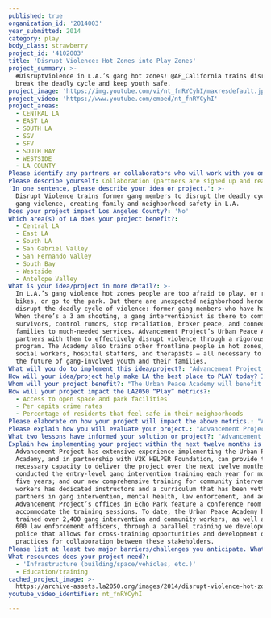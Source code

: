```yaml
---
published: true
organization_id: '2014003'
year_submitted: 2014
category: play
body_class: strawberry
project_id: '4102003'
title: 'Disrupt Violence: Hot Zones into Play Zones'
project_summary: >-
  #DisruptViolence in L.A.’s gang hot zones! @AP_California trains disruptors to
  break the deadly cycle and keep youth safe. 
project_image: 'https://img.youtube.com/vi/nt_fnRYCyhI/maxresdefault.jpg'
project_video: 'https://www.youtube.com/embed/nt_fnRYCyhI'
project_areas:
  - CENTRAL LA
  - EAST LA
  - SOUTH LA
  - SGV
  - SFV
  - SOUTH BAY
  - WESTSIDE
  - LA COUNTY
Please identify any partners or collaborators who will work with you on this project.: "Advancement Project has confirmed its partnership with V2K HELPER Foundation to implement the Urban Peace Academy for the My LA 2050 Grants Challenge. V2K HELPER Foundation brings the added benefit of extensive knowledge and experience in engaging families of gang-involved youth in high-violence communities. Founded in 1999, V2K HELPER Foundation (formerly known as Venice 2000) is a nonprofit organization originally established to provide gang intervention and prevention services. Since that time, the organization has come to view “community-intervention” services as a critical need to combat gang-related violence, the destruction of our communities, and the loss of our young people to the lure of the underground economy. The goal of V2K HELPER Foundation is to provide the resources and guidance to help struggling youth and community members of all ages make the transition from negative, anti-social behavior to positive, value-centered alternatives. \r\n\r\nAs instructors and consultants, their staff provide the necessary practical expertise to educate service providers, especially social workers and mental health professionals, about gang intervention to support these vulnerable families. They excel at helping these professionals become more knowledgeable about gang dynamics, and thus, more effective in their service provision. As mentioned previously, they have a relationship with a large mental health services provider in LA County that works with gang-involved youth and their families. V2K HELPER Foundation will use that relationship to recruit participants for the trainings.\r\n\r\nOur two organizations have worked together since 2008, essentially since the launch of the Urban Peace Academy, which V2K HELPER leadership helped to start. We regularly partner with them to conduct trainings on gang intervention in communities throughout California; and they support the periodic revision and improvements to the Urban Peace Academy curriculum.\r\n\r\nThree factors critical to the success of our proposal collaboration are:\r\nV2K HELPER Foundation’s demonstrated ability to collaborate\r\nOur long history of working together\r\nBoth organizations’ shared understanding of the needs of high-violence communities\r\n"
Please describe yourself: Collaboration (partners are signed up and ready to hit the ground running!)
'In one sentence, please describe your idea or project.': >-
  Disrupt Violence trains former gang members to disrupt the deadly cycle of
  gang violence, creating family and neighborhood safety in L.A. 
Does your project impact Los Angeles County?: 'No'
Which area(s) of LA does your project benefit?:
  - Central LA
  - East LA
  - South LA
  - San Gabriel Valley
  - San Fernando Valley
  - South Bay
  - Westside
  - Antelope Valley
What is your idea/project in more detail?: >-
  In L.A.’s gang violence hot zones people are too afraid to play, or ride their
  bikes, or go to the park. But there are unexpected neighborhood heroes that
  disrupt the deadly cycle of violence: former gang members who have had enough.
  When there’s a 3 am shooting, a gang interventionist is there to comfort the
  survivors, control rumors, stop retaliation, broker peace, and connect
  families to much-needed services. Advancement Project’s Urban Peace Academy
  partners with them to effectively disrupt violence through a rigorous training
  program. The Academy also trains other frontline people in hot zones, such as
  social workers, hospital staffers, and therapists – all necessary to change
  the future of gang-involved youth and their families.
What will you do to implement this idea/project?: "Advancement Project’s Urban Peace Academy will train at least 60 gang interventionists in cutting-edge violence disruption. There will be seven training sessions over 12 months: two 12-week training sessions for entry-level gang interventionists; and five one-day intensive workshops provided with our partner gang intervention organization, V2K HELPER Foundation, for at least 250 professionals who want to build skills in engaging gang-involved youth and families. \r\n\r\nLaunched in 2008, the Urban Peace Academy focuses on relationship-based gang intervention: using a worker’s “License to Operate”, or street credibility, to intervene in a neighborhood to reduce violence.  Interventionists can only serve communities in which they have a License to Operate, and through this project the Urban Peace Academy will develop interventionists from neighborhoods in need across L.A.\r\n\r\nThe trainings for gang interventionists will focus on a wide array of topics: Mediation & Conflict Resolution; Incident Response; Interaction with Law Enforcement; Victim Services; Experiences with Trauma; Ethnic Dynamics; Hospital- and School-Based Intervention; Gangs, Technology & Social Media; and more.\r\n\r\nThe training also emphasizes working in collaboration with professionals in other sectors to maximize violence reduction efforts, e.g., community-based organizations, emergency room personnel, mental health providers. The second set of trainings in this project will address these and other stakeholders. Working with our partner, V2K HELPER Foundation, we will recruit and train diverse groups of professionals to understand gangs in L.A., with a strong emphasis on building the skills needed to engage gang-involved youth and their families. Successful disruption of the cycle of violence will require understanding multiple cultures: racial/ethnic, gang, and interfamilial.\r\n\r\nFor both sets of trainees, the Urban Peace Academy’s teaching methodology blends street-level and practitioner-based knowledge with academic literature. Participants learn about gang intervention conceptually, through hands-on practice, and in relation to their own individual experiences.  Our training methods are creative, collaborative, and emphasize equality between teacher and learner, especially important when engaging non-traditional learners such as formerly incarcerated gang members. They range from group discussion, lecture, multi-media presentations, to role play, the Socratic Method, and team-building activities. \r\n"
How will your idea/project help make LA the best place to PLAY today? In 2050?: "The greenest park, newest playground, or highest-quality program can’t make a difference in the lives of Angelenos unless they feel safe enough to use them. Gang interventionists work in “hot zones” - communities with particularly high levels of gang violence, especially as compared to surrounding neighborhoods. In a hot zone, even walking to school is a battle. As one youth in Watts described in a focus group we conducted: “It’s not even about learning anymore. It’s about survival. Just get there and get back home.”\r\n\r\nThe Urban Peace Academy helps make L.A. the best place to play today by working immediately to  reduce and prevent violence, making poor neighborhoods safer so that children can learn, families can thrive, and communities can prosper. As we plan for 2050, Advancement Project knows that when violence is reduced, more and more resources become available, families become stronger over the years due to the efforts of local service providers, and neighborhoods can be revitalized. \r\n\r\nMany communities are isolated because of high levels of violence. After gang interventionists work to establish or restore peace in an area, community-based organizations can provide services – to individuals, as well as their families. The Urban Peace Academy will have trained these professionals how to coordinate with gang interventionists, helping to strengthen youth and their family members, breaking the intergenerational cycle of violence that is present in many gang-entrenched neighborhoods. Breaking that cycle is a step toward bringing crime down, and bringing people out from behind their locked doors to interact with each other and enjoy their community. \r\n\r\nThe Urban Peace Academy has worked extensively with the L.A. Mayor’s Office of Gang Reduction & Youth Development (GRYD) to train gang intervention workers in Summer Night Lights, GRYD’s summer violence reduction strategy. It provides evening and late-night family-friendly programming in parks in hot zones during the critical months when much crime is committed by and against youth. The results have been transformative in Summer Night Lights neighborhoods: gang-related crime reduced by over 15%; 35% fewer gang-related homicides. We have also observed that after GRYD launched the program and it became apparent that the parks were safe spaces, more and more service providers joined the effort and provided their programming as part of the strategy, and increasingly, throughout the year as their regular work.\r\n"
Whom will your project benefit?: "The Urban Peace Academy will benefit the communities most impacted by violence throughout Los Angeles County, as many interventionists grew up and hold a License to Operate in these places. In a hot zone community, even walking to school is a battle. In our research report, “Community Safety Scorecard: Los Angeles”, published in 2011, the least safe ZIP codes in the city generally experienced two times the gang related crime as the city as a whole, and almost twice the rate of violent crime and child abuse.\r\n\r\nWe expect that the project would benefit multiple communities in the City of Los Angeles, unincorporated areas of LA County, and cities from San Fernando in the north to Long Beach in the south. Our partner, V2K HELPER Foundation, will leverage its relationship with a mental health services provider that works with gang-involved youth and their families in Torrance, Downtown Los Angeles, Hollywood, Compton, and Carson to recruit professionals to participate in the training to improve their effectiveness in working with these families. Lastly, the Urban Peace Academy has a direct benefit on the gang interventionists and community professionals who successfully complete the training, and learn the role that they can play in ensuring the safety of children and families.\r\n"
How will your project impact the LA2050 “Play” metrics?:
  - Access to open space and park facilities
  - Per capita crime rates
  - Percentage of residents that feel safe in their neighborhoods
Please elaborate on how your project will impact the above metrics.: "Advancement Project believes the Urban Peace Academy can impact the three checked metrics above, which are interrelated. Gang intervention and family support services are critical strategies in communities experiencing high levels of violence. When they are present and effective, as in the LA Mayor’s Office of Gang Reduction & Youth Development (GRYD) focus communities, crime has been demonstrated to decline. We anticipate similar success for the communities served by the gang interventionists trained in the Urban Peace Academy. \r\n\r\nWe believe that more residents will begin to feel safe in their neighborhoods, but not simply because of a reduction in crime. A reduction in crime might not register for an isolated family thoroughly enmeshed in gang dynamics and alienated from the neighborhood. But that same family, when engaged by well-trained community organizations that are adept at helping the family address their challenges, can emerge from their isolation to participate fully in community life.\r\n\r\nThe Urban Peace Academy helps to impact “access to open space and park facilities,” but not through the creation of new spaces. Rather, the Academy equips gang interventionists with the tools necessary to negotiate the “neutrality” of public spaces for the use of the community, and the routes to access those spaces. More and more areas of LA County are adopting summer violence reduction strategies like LA’s Summer Night Lights, and we anticipate that Urban Peace Academy-trained gang interventionists would be in high demand to staff or support those programs.\r\n"
Please explain how you will evaluate your project.: "Advancement Project evaluates the success of the Urban Peace Academy at the level of the individual participant and at the neighborhood level of the community they serve and work to keep safe.  Because gang interventionists we train are generally part of larger efforts in LA County to reduce violence, we examine select city-wide and county-wide crime data.\r\n\r\nAt the conclusion of each training session Urban Peace Academy staff conduct participant evaluations to gather specific feedback on training content, instructor capacity, session relevance, and overall satisfaction of the day (for both the 1-day intensive training for community intervention workers and the 12-week training for gang interventionists). \r\n\r\nFor the entry-level gang intervention training, we conduct an evaluation analysis that will break down the scores for each day and provide an overall process evaluation for the entire training.  These will be used to assess the effectiveness of instructors and curriculum, and will help Advancement Project augment the training as necessary.  \r\n\r\nThree specific metrics we measure are:\r\n1) Reduction in part I crimes in the City of Los Angeles and areas of LA County  served by the Los Angeles Sheriff’s Department: homicide; rape; burglary; aggravated assault; robbery; auto theft; and theft from vehicle\r\n2) Knowledge gained by participants of gang intervention and its core competencies (entry-level training only)\r\n3) Usefulness of Urban Peace Academy training in providing services to gang-involved youth and their families (community intervention worker training only)\r\n"
What two lessons have informed your solution or project?: "Advancement Project initially created the Urban Peace Academy due to Los Angeles’ failed and costly “war on gangs”. The City of Los Angeles spent 30 years and $25 billion that resulted in 450,000 youth arrests; six times as many gangs; increasing gang violence; gang participation that had mushroomed to more than 100,000 active members; and persistent conflict between law enforcement and communities of color. We learned this and more in researching our groundbreaking 2007 report, “A Call to Action: A Case for a Comprehensive Solution to L.A.’s Gang Violence Epidemic” based on exhaustive research by 45 subject matter experts, including police. We saw this massive failure as a warning that we needed a completely new strategy. \r\n\r\nThe report concluded that Los Angeles needed to replace this endless “shock and awe” war with a community safety model based on a comprehensive public health approach that melded strategic suppression, prevention, community mobilization, and intervention. Then LAPD Chief of Police William Bratton said, “We cannot arrest our way out of the gang crisis. We need to do the full agenda laid out in A Call to Action.” \r\n\r\nSince launching the Urban Peace Academy in 2008, we have also learned how building up the field of gang intervention in L.A. County helps develop neighborhood leadership and community capacity to implement and sustain safety solutions. \r\n\r\nWhile we have operated the Urban Peace Academy for gang interventionists for some time, our strategy to provide gang intervention training to other community professionals like public officials, service providers, public and private agencies, and school and hospital staff is relatively new. We created this approach as we learned over time that there were other stakeholders in the community on the frontlines of gang violence and gang dynamics who struggled to implement effective strategies with the youth and families locked in the destructive cycle. In a way, through therapy and case management and other professional services, they were practicing something complementary to intervention, but that wasn’t effectively helping to change the trajectory of these families’ lives. \r\n\r\nGang violence occurs in many areas of a community. We train stakeholders besides just gang interventionists so they learn the role that they can play in ensuring the safety of children and families in communities.\r\n"
Explain how implementing your project within the next twelve months is an achievable goal.: >-
  Advancement Project has extensive experience implementing the Urban Peace
  Academy, and in partnership with V2K HELPER Foundation, can provide the
  necessary capacity to deliver the project over the next twelve months. We have
  conducted the entry-level gang intervention training each year for more than
  five years; and our new comprehensive training for community intervention
  workers has dedicated instructors and a curriculum that has been vetted by our
  partners in gang intervention, mental health, law enforcement, and academia.
  Advancement Project’s offices in Echo Park feature a conference room that can
  accommodate the training sessions. To date, the Urban Peace Academy has
  trained over 2,400 gang intervention and community workers, as well as over
  600 law enforcement officers, through a parallel training we developed for
  police that allows for cross-training opportunities and development of best
  practices for collaboration between these stakeholders.
Please list at least two major barriers/challenges you anticipate. What is your strategy for ensuring a successful implementation?: "We anticipate our project may encounter the following challenges:\r\n\r\n1) Readiness of service providers to participate: in the short time that we have expanded the Urban Peace Academy training to professionals in addition to full-time gang interventionists, we have encountered service providers who need specific training on how to engage gang-involved youth and families. In some cases, they believe that their difficulty assisting families is related to some deficit the family has, as opposed to an area of improvement for their professional practice, whether it is therapy, social work, family support, or youth programming. \r\n\r\nPartnering with our ally, V2K HELPER Foundation, will help us address this challenge. Through the broad work of their organization they bring in extensive relationships with service providers, and can vouch for the relevance and utility of the Urban Peace Academy.\r\n\r\n2) Another potential challenge is that one aspect of our evaluation is new and untried. In addition to conducting a post-session survey as part of the one-day intensive training for service providers, we will conduct a follow-up survey with attendees three months after the training session. We are interested in assessing how effective our training was in helping to improve their practice or programming with gang-involved youth and families.\r\n\r\nDespite this being our first effort, we are preparing to conduct a successful evaluation by establishing an agreement with the organizations that send attendees to support the completion of our follow-up survey. The surveys are an important part of our continuous improvement process for the trainings, and help us to address their stated needs, and the challenges they face.\r\n"
What resources does your project need?:
  - 'Infrastructure (building/space/vehicles, etc.)'
  - Education/training
cached_project_image: >-
  https://archive-assets.la2050.org/images/2014/disrupt-violence-hot-zones-into-play-zones/img.youtube.com/vi/nt_fnRYCyhI/maxresdefault.jpg
youtube_video_identifier: nt_fnRYCyhI

---
```

